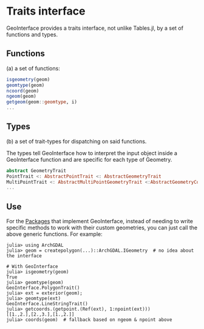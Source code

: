 # Traits interface
GeoInterface provides a traits interface, not unlike Tables.jl, by a set of functions and types.

## Functions
(a) a set of functions: 
```julia
isgeometry(geom)
geomtype(geom)
ncoord(geom)
ngeom(geom)
getgeom(geom::geomtype, i)
...
```

## Types
(b) a set of trait-types for dispatching on said functions.

The types tell GeoInterface how to interpret the input object inside a GeoInterface function and are specific for each type of Geometry.

```julia
abstract GeometryTrait
PointTrait <: AbstractPointTrait <: AbstractGeometryTrait
MultiPointTrait <: AbstractMultiPointGeometryTrait <:AbstractGeometryCollectionTrait <: AbstractGeometryTrait
...
```

## Use
For the [Packages](@ref) that implement GeoInterface, instead of needing to write specific methods
to work with their custom geometries, you can just call the above generic functions. For example:

```
julia> using ArchGDAL
julia> geom = createpolygon(...)::ArchGDAL.IGeometry  # no idea about the interface

# With GeoInterface
julia> isgeometry(geom)
True
julia> geomtype(geom)
GeoInterface.PolygonTrait()
julia> ext = exterior(geom);
julia> geomtype(ext)
GeoInterface.LineStringTrait()
julia> getcoords.(getpoint.(Ref(ext), 1:npoint(ext)))
[[1.,2.],[2.,3.],[1.,2.]]
julia> coords(geom)  # fallback based on ngeom & npoint above

```

